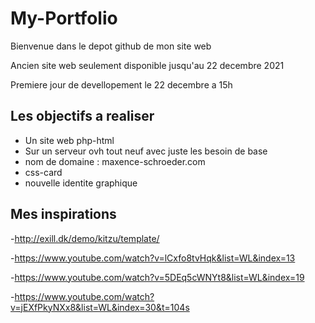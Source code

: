 # My-Portfolio

Bienvenue dans le depot github de mon site web

Ancien site web seulement disponible jusqu'au 22 decembre 2021

Premiere jour de devellopement le 22 decembre a 15h

## Les objectifs a realiser 

- Un site web php-html
- Sur un serveur ovh tout neuf avec juste les besoin de base
- nom de domaine : maxence-schroeder.com
- css-card
- nouvelle identite graphique

## Mes inspirations

-http://exill.dk/demo/kitzu/template/

-https://www.youtube.com/watch?v=lCxfo8tvHqk&list=WL&index=13

-https://www.youtube.com/watch?v=5DEq5cWNYt8&list=WL&index=19

-https://www.youtube.com/watch?v=jEXfPkyNXx8&list=WL&index=30&t=104s
